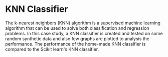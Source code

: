 # KNN Classifier

The k-nearest neighbors (KNN) algorithm is a supervised machine learning algorithm that can be used to solve both classification and regression problems. In this case study, a KNN classifier is created and tested on some random synthetic data and also few graphs are plotted to analysis the performance. The performance of the home-made KNN classifier is compared to the Scikit learn's KNN classifier. 
